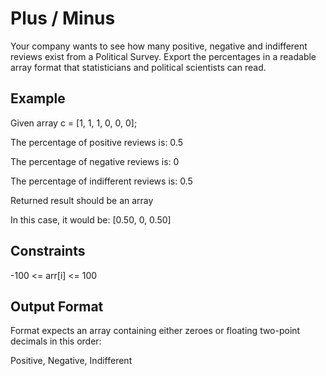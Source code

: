 # Plus / Minus

Your company wants to see how many positive, negative and indifferent reviews exist from a Political Survey. Export the percentages in a readable array format that statisticians and political scientists can read.

## Example
Given array c = [1, 1, 1, 0, 0, 0];

The percentage of positive reviews is: 0.5

The percentage of negative reviews is: 0

The percentage of indifferent reviews is: 0.5

Returned result should be an array

In this case, it would be: [0.50, 0, 0.50]

## Constraints
-100 <= arr[i] <= 100

## Output Format
Format expects an array containing either zeroes or floating two-point decimals in this order:

Positive, Negative, Indifferent
